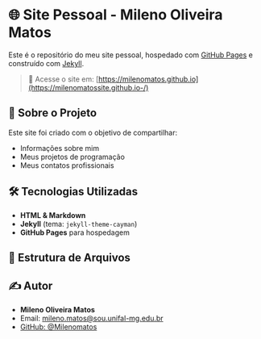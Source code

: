 # 🌐 Site Pessoal - Mileno Oliveira Matos

Este é o repositório do meu site pessoal, hospedado com [GitHub Pages](https://pages.github.com/) e construído com [Jekyll](https://jekyllrb.com/).

> 📍 Acesse o site em: [https://milenomatos.github.io](https://milenomatossite.github.io-/)

## 📄 Sobre o Projeto

Este site foi criado com o objetivo de compartilhar:
- Informações sobre mim
- Meus projetos de programação
- Meus contatos profissionais

## 🛠️ Tecnologias Utilizadas

- **HTML & Markdown**
- **Jekyll** (tema: `jekyll-theme-cayman`)
- **GitHub Pages** para hospedagem

## 📁 Estrutura de Arquivos

## ✍️ Autor

- **Mileno Oliveira Matos**
- Email: mileno.matos@sou.unifal-mg.edu.br
- [GitHub: @Milenomatos](https://github.com/milenomatos)

